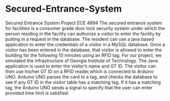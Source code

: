 # Secured-Entrance-System
Secured Entrance System Project ECE 4894
The secured entrance system for facilities is a consumer grade door lock security system under which the person residing in the facility can authorize a visitor to enter the facility by putting in a request in the database. The resident can use a java based application to enter the credentials of a visitor in a MySQL database. Once a visitor has been entered in the database, that visitor is allowed to enter the building for the following 10 minutes using an RFID tag. For our project, we simulated the infrastructure of Georgia Institute of Technology. The Java application is used to enter the visitor’s name and GT ID. The visitor can then use his/her GT ID on a RFID reader,which is connected to Arduino UNO. Arduino UNO parses the card to a tag, and checks the database to see if any GT ID in the visitor table has a matching tag. If it has a matching tag, the Arduino UNO sends a signal to specify that the user can enter provided time limit is satisfied.
